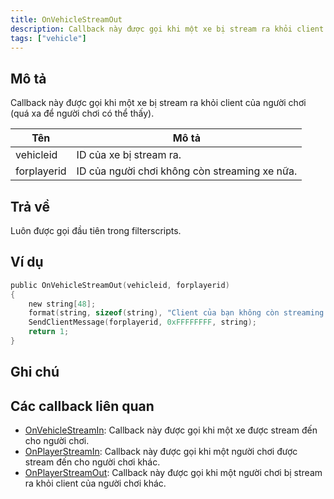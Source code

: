 ```yaml
---
title: OnVehicleStreamOut
description: Callback này được gọi khi một xe bị stream ra khỏi client của người chơi (quá xa để người chơi có thể thấy).
tags: ["vehicle"]
---
```


## Mô tả

Callback này được gọi khi một xe bị stream ra khỏi client của người chơi (quá xa để người chơi có thể thấy).

| Tên         | Mô tả                                                      |
|-------------|------------------------------------------------------------|
| vehicleid   | ID của xe bị stream ra.                                   |
| forplayerid | ID của người chơi không còn streaming xe nữa.             |

## Trả về

Luôn được gọi đầu tiên trong filterscripts.

## Ví dụ

```c
public OnVehicleStreamOut(vehicleid, forplayerid)
{
    new string[48];
    format(string, sizeof(string), "Client của bạn không còn streaming xe %d", vehicleid);
    SendClientMessage(forplayerid, 0xFFFFFFFF, string);
    return 1;
}
```

## Ghi chú

<TipNPCCallbacks />

## Các callback liên quan

- [OnVehicleStreamIn](OnVehicleStreamIn): Callback này được gọi khi một xe được stream đến cho người chơi.
- [OnPlayerStreamIn](OnPlayerStreamIn): Callback này được gọi khi một người chơi được stream đến cho người chơi khác.
- [OnPlayerStreamOut](OnPlayerStreamOut): Callback này được gọi khi một người chơi bị stream ra khỏi client của người chơi khác.
